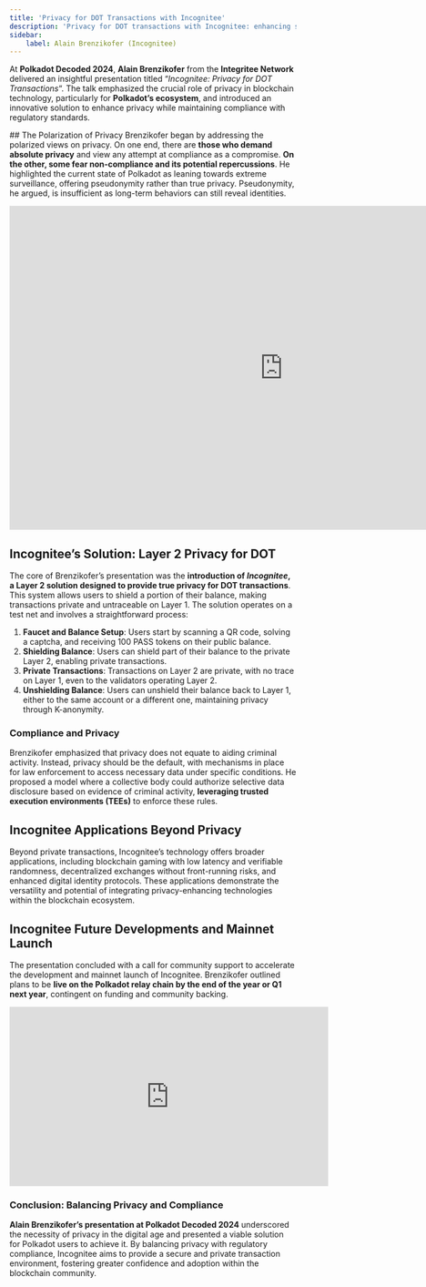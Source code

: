 ```yaml
---
title: 'Privacy for DOT Transactions with Incognitee'
description: 'Privacy for DOT transactions with Incognitee: enhancing security, compliance, and user anonymity on Polkadot blockchain ecosystem.'
sidebar:
    label: Alain Brenzikofer (Incognitee)
---
```


At **Polkadot Decoded 2024**, **Alain Brenzikofer** from the **Integritee Network** delivered an insightful presentation titled “*Incognitee: Privacy for DOT Transactions*“. The talk emphasized the crucial role of privacy in blockchain technology, particularly for **Polkadot’s ecosystem**, and introduced an innovative solution to enhance privacy while maintaining compliance with regulatory standards.

## The Polarization of Privacy
Brenzikofer began by addressing the polarized views on privacy. On one end, there are **those who demand absolute privacy** and view any attempt at compliance as a compromise. **On the other, some fear non-compliance and its potential repercussions**. He highlighted the current state of Polkadot as leaning towards extreme surveillance, offering pseudonymity rather than true privacy. Pseudonymity, he argued, is insufficient as long-term behaviors can still reveal identities.

<iframe allowfullscreen="allowfullscreen" frameborder="0" height="569" src="https://docs.google.com/presentation/d/e/2PACX-1vRTggh9s8Uv4SgbAg8pimMB4v-K_Jc1GiSyVlkAZ297AF-3BRufto8zml-QRLwWK9f9Q6ARg1mKfME2/embed?start=false&loop=false&delayms=60000" width="960"></iframe>

## Incognitee’s Solution: Layer 2 Privacy for DOT
The core of Brenzikofer’s presentation was the **introduction of *Incognitee*, a Layer 2 solution designed to provide true privacy for DOT transactions**. This system allows users to shield a portion of their balance, making transactions private and untraceable on Layer 1. The solution operates on a test net and involves a straightforward process:

1. **Faucet and Balance Setup**: Users start by scanning a QR code, solving a captcha, and receiving 100 PASS tokens on their public balance.
2. **Shielding Balance**: Users can shield part of their balance to the private Layer 2, enabling private transactions.
3. **Private Transactions**: Transactions on Layer 2 are private, with no trace on Layer 1, even to the validators operating Layer 2.
4. **Unshielding Balance**: Users can unshield their balance back to Layer 1, either to the same account or a different one, maintaining privacy through K-anonymity.

### Compliance and Privacy
Brenzikofer emphasized that privacy does not equate to aiding criminal activity. Instead, privacy should be the default, with mechanisms in place for law enforcement to access necessary data under specific conditions. He proposed a model where a collective body could authorize selective data disclosure based on evidence of criminal activity, **leveraging trusted execution environments (TEEs)** to enforce these rules.

## Incognitee Applications Beyond Privacy
Beyond private transactions, Incognitee’s technology offers broader applications, including blockchain gaming with low latency and verifiable randomness, decentralized exchanges without front-running risks, and enhanced digital identity protocols. These applications demonstrate the versatility and potential of integrating privacy-enhancing technologies within the blockchain ecosystem.

## Incognitee Future Developments and Mainnet Launch
The presentation concluded with a call for community support to accelerate the development and mainnet launch of Incognitee. Brenzikofer outlined plans to be **live on the Polkadot relay chain by the end of the year or Q1 next year**, contingent on funding and community backing.

<iframe allowfullscreen="allowfullscreen" frameborder="0" height="315" src="https://www.youtube.com/embed/AdTN9sA_d4o?si=PWPu00kax34lqmnE" title="YouTube video player" width="560"></iframe>

### Conclusion: Balancing Privacy and Compliance
**Alain Brenzikofer’s presentation at Polkadot Decoded 2024** underscored the necessity of privacy in the digital age and presented a viable solution for Polkadot users to achieve it. By balancing privacy with regulatory compliance, Incognitee aims to provide a secure and private transaction environment, fostering greater confidence and adoption within the blockchain community.
